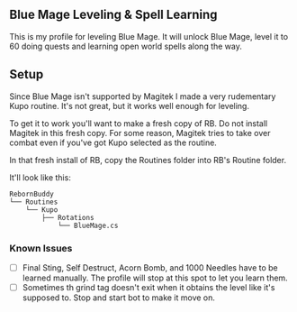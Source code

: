 ## Blue Mage Leveling & Spell Learning
This is my profile for leveling Blue Mage. It will unlock Blue Mage, level it to 60 doing quests and learning open world spells along the way.

## Setup
Since Blue Mage isn't supported by Magitek I made a very rudementary Kupo routine. It's not great, but it works well enough for leveling.

To get it to work you'll want to make a fresh copy of RB. Do not install Magitek in this fresh copy. For some reason, Magitek tries to take over combat even if you've got Kupo selected as the routine.

In that fresh install of RB, copy the Routines folder into RB's Routine folder. 

It'll look like this:
```
RebornBuddy
└── Routines
    └── Kupo
        ├── Rotations
            └── BlueMage.cs
```


### Known Issues
- [ ] Final Sting, Self Destruct, Acorn Bomb, and 1000 Needles have to be learned manually. The profile will stop at this spot to let you learn them.
- [ ] Sometimes th grind tag doesn't exit when it obtains the level like it's supposed to. Stop and start bot to make it move on.
